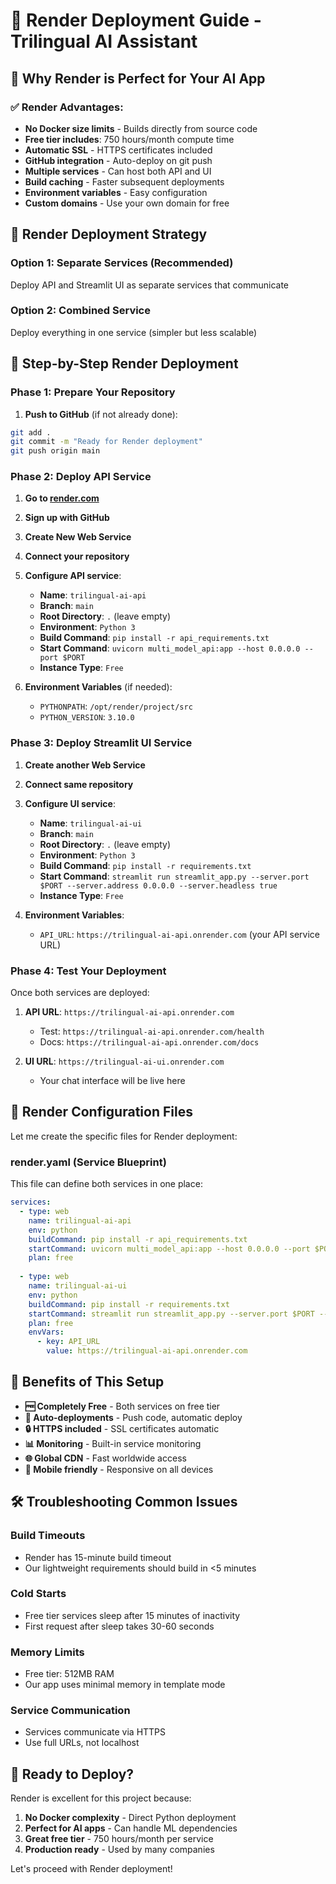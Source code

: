 # 🚀 Render Deployment Guide - Trilingual AI Assistant

## 🌟 Why Render is Perfect for Your AI App

### ✅ Render Advantages:
- **No Docker size limits** - Builds directly from source code
- **Free tier includes**: 750 hours/month compute time
- **Automatic SSL** - HTTPS certificates included
- **GitHub integration** - Auto-deploy on git push
- **Multiple services** - Can host both API and UI
- **Build caching** - Faster subsequent deployments
- **Environment variables** - Easy configuration
- **Custom domains** - Use your own domain for free

## 🎯 Render Deployment Strategy

### Option 1: Separate Services (Recommended)
Deploy API and Streamlit UI as separate services that communicate

### Option 2: Combined Service
Deploy everything in one service (simpler but less scalable)

## 🚀 Step-by-Step Render Deployment

### Phase 1: Prepare Your Repository

1. **Push to GitHub** (if not already done):
```bash
git add .
git commit -m "Ready for Render deployment"
git push origin main
```

### Phase 2: Deploy API Service

1. **Go to [render.com](https://render.com)**
2. **Sign up with GitHub**
3. **Create New Web Service**
4. **Connect your repository**
5. **Configure API service**:
   - **Name**: `trilingual-ai-api`
   - **Branch**: `main`
   - **Root Directory**: `.` (leave empty)
   - **Environment**: `Python 3`
   - **Build Command**: `pip install -r api_requirements.txt`
   - **Start Command**: `uvicorn multi_model_api:app --host 0.0.0.0 --port $PORT`
   - **Instance Type**: `Free`

6. **Environment Variables** (if needed):
   - `PYTHONPATH`: `/opt/render/project/src`
   - `PYTHON_VERSION`: `3.10.0`

### Phase 3: Deploy Streamlit UI Service

1. **Create another Web Service**
2. **Connect same repository**
3. **Configure UI service**:
   - **Name**: `trilingual-ai-ui`
   - **Branch**: `main`
   - **Root Directory**: `.` (leave empty)
   - **Environment**: `Python 3`
   - **Build Command**: `pip install -r requirements.txt`
   - **Start Command**: `streamlit run streamlit_app.py --server.port $PORT --server.address 0.0.0.0 --server.headless true`
   - **Instance Type**: `Free`

4. **Environment Variables**:
   - `API_URL`: `https://trilingual-ai-api.onrender.com` (your API service URL)

### Phase 4: Test Your Deployment

Once both services are deployed:

1. **API URL**: `https://trilingual-ai-api.onrender.com`
   - Test: `https://trilingual-ai-api.onrender.com/health`
   - Docs: `https://trilingual-ai-api.onrender.com/docs`

2. **UI URL**: `https://trilingual-ai-ui.onrender.com`
   - Your chat interface will be live here

## 🔧 Render Configuration Files

Let me create the specific files for Render deployment:

### render.yaml (Service Blueprint)
This file can define both services in one place:

```yaml
services:
  - type: web
    name: trilingual-ai-api
    env: python
    buildCommand: pip install -r api_requirements.txt
    startCommand: uvicorn multi_model_api:app --host 0.0.0.0 --port $PORT
    plan: free
    
  - type: web
    name: trilingual-ai-ui
    env: python
    buildCommand: pip install -r requirements.txt
    startCommand: streamlit run streamlit_app.py --server.port $PORT --server.address 0.0.0.0 --server.headless true
    plan: free
    envVars:
      - key: API_URL
        value: https://trilingual-ai-api.onrender.com
```

## 🎉 Benefits of This Setup

- **🆓 Completely Free** - Both services on free tier
- **🔄 Auto-deployments** - Push code, automatic deploy
- **🔒 HTTPS included** - SSL certificates automatic
- **📊 Monitoring** - Built-in service monitoring
- **🌐 Global CDN** - Fast worldwide access
- **📱 Mobile friendly** - Responsive on all devices

## 🛠️ Troubleshooting Common Issues

### Build Timeouts
- Render has 15-minute build timeout
- Our lightweight requirements should build in <5 minutes

### Cold Starts
- Free tier services sleep after 15 minutes of inactivity
- First request after sleep takes 30-60 seconds

### Memory Limits
- Free tier: 512MB RAM
- Our app uses minimal memory in template mode

### Service Communication
- Services communicate via HTTPS
- Use full URLs, not localhost

## 🚀 Ready to Deploy?

Render is excellent for this project because:
1. **No Docker complexity** - Direct Python deployment
2. **Perfect for AI apps** - Can handle ML dependencies
3. **Great free tier** - 750 hours/month per service
4. **Production ready** - Used by many companies

Let's proceed with Render deployment!
